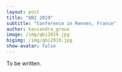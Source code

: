 ```yaml
---
layout: post
title: "QBI 2019"
subtitle: "Conference in Rennes, France"
author: kassandra_groux
image: /img/qbi2019.jpg
bigimg: /img/qbi2019.jpg
show-avatar: false
---
```


To be written.
